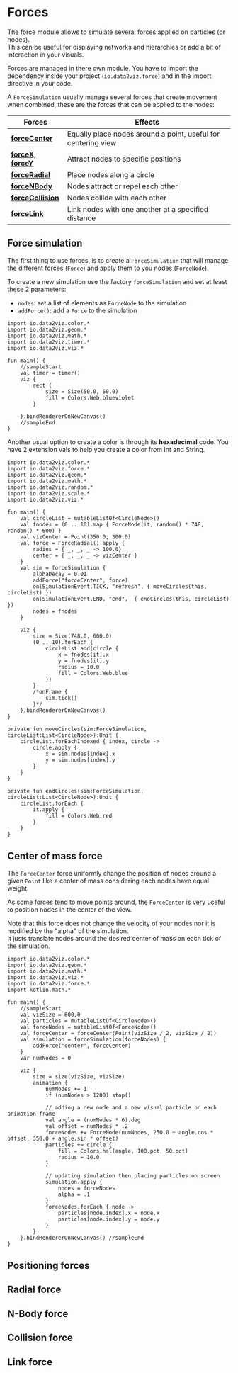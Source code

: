 # Forces

The force module allows to simulate several forces applied on particles (or nodes).  
This can be useful for displaying networks and hierarchies or add a bit of interaction in your visuals.

Forces are managed in there own module. You have to import the dependency inside your project 
(`io.data2viz.force`) and in the import directive in your code.

A `ForceSimulation` usually manage several forces that create movement when combined, these are the forces 
that can be applied to the nodes:


|  Forces | Effects |
|---|---|
| **[forceCenter](#center-of-mass-force)** | Equally place nodes around a point, useful for centering view |
| **[forceX, forceY](#positioning-forces)** | Attract nodes to specific positions |
| **[forceRadial](#radial-force)**| Place nodes along a circle |
| **[forceNBody](#n-body-force)** | Nodes attract or repel each other |
| **[forceCollision](#collision-force)** | Nodes collide with each other |
| **[forceLink](#link-force)** | Link nodes with one another at a specified distance |

## Force simulation

The first thing to use forces, is to create a `ForceSimulation` that will manage the different forces (`Force`) 
and apply them to you nodes (`ForceNode`).

To create a new simulation use the factory `forceSimulation` and set at least these 2 parameters:

- `nodes`: set a list of elements as `ForceNode` to the simulation
- `addForce()`: add a `Force` to the simulation

```height=50
import io.data2viz.color.*
import io.data2viz.geom.*
import io.data2viz.math.*
import io.data2viz.timer.*
import io.data2viz.viz.*

fun main() {
    //sampleStart
    val timer = timer()
    viz {
        rect {
            size = Size(50.0, 50.0)
            fill = Colors.Web.blueviolet
        }

    }.bindRendererOnNewCanvas()
    //sampleEnd
}
```





Another usual option to create a color is through its **hexadecimal** code. You have
2 extension vals to help you create a color from Int and String.

```height=600
import io.data2viz.color.*
import io.data2viz.force.*
import io.data2viz.geom.*
import io.data2viz.math.*
import io.data2viz.random.*
import io.data2viz.scale.*
import io.data2viz.viz.*

fun main() {
    val circleList = mutableListOf<CircleNode>()
    val fnodes = (0 .. 10).map { ForceNode(it, random() * 748, random() * 600) }
    val vizCenter = Point(350.0, 300.0)
    val force = ForceRadial().apply {
        radius = { _, _, _ -> 100.0}
        center = { _, _, _ -> vizCenter }
    }
    val sim = forceSimulation {
        alphaDecay = 0.01
        addForce("forceCenter", force)
        on(SimulationEvent.TICK, "refresh", { moveCircles(this, circleList) })
        on(SimulationEvent.END, "end",  { endCircles(this, circleList) })
        nodes = fnodes
    }
    
    viz {
        size = Size(748.0, 600.0)
       	(0 .. 10).forEach {
            circleList.add(circle {
                x = fnodes[it].x
                y = fnodes[it].y
                radius = 10.0
                fill = Colors.Web.blue
            })
        }
        /*onFrame {
            sim.tick()
        }*/
    }.bindRendererOnNewCanvas()
}

private fun moveCircles(sim:ForceSimulation, circleList:List<CircleNode>):Unit {
    circleList.forEachIndexed { index, circle ->
        circle.apply {
            x = sim.nodes[index].x
            y = sim.nodes[index].y
        }
    }
}

private fun endCircles(sim:ForceSimulation, circleList:List<CircleNode>):Unit {
    circleList.forEach {
        it.apply {
            fill = Colors.Web.red
        }
    }
}
```

## Center of mass force

The `ForceCenter` force uniformly change the position of nodes around a given `Point` like a center of mass 
considering each nodes have equal weight.  

As some forces tend to move points around, the `ForceCenter` is very useful to position nodes in the center 
of the view. 

<div class="note">

Note that this force does not change the velocity of your nodes nor it is modified by the "alpha" of the 
simulation.  
It justs translate nodes around the desired center of mass on each tick of the simulation.
</div>

```height=600
import io.data2viz.color.*
import io.data2viz.geom.*
import io.data2viz.math.*
import io.data2viz.viz.*
import io.data2viz.force.*
import kotlin.math.*

fun main() {
    //sampleStart
    val vizSize = 600.0
    val particles = mutableListOf<CircleNode>()
    val forceNodes = mutableListOf<ForceNode>()
    val forceCenter = forceCenter(Point(vizSize / 2, vizSize / 2))
    val simulation = forceSimulation(forceNodes) {
        addForce("center", forceCenter)
    }
    var numNodes = 0
    
    viz {
        size = size(vizSize, vizSize)
        animation {
            numNodes += 1
            if (numNodes > 1200) stop()
    
            // adding a new node and a new visual particle on each animation frame
            val angle = (numNodes * 6).deg
            val offset = numNodes * .2
            forceNodes += ForceNode(numNodes, 250.0 + angle.cos * offset, 350.0 + angle.sin * offset)
            particles += circle {
                fill = Colors.hsl(angle, 100.pct, 50.pct)
                radius = 10.0
            }
    
            // updating simulation then placing particles on screen
            simulation.apply {
                nodes = forceNodes
                alpha = .1
            }
            forceNodes.forEach { node ->
                particles[node.index].x = node.x
                particles[node.index].y = node.y
            }
        }
    }.bindRendererOnNewCanvas() //sampleEnd
}
```

## Positioning forces

## Radial force

## N-Body force

## Collision force

## Link force